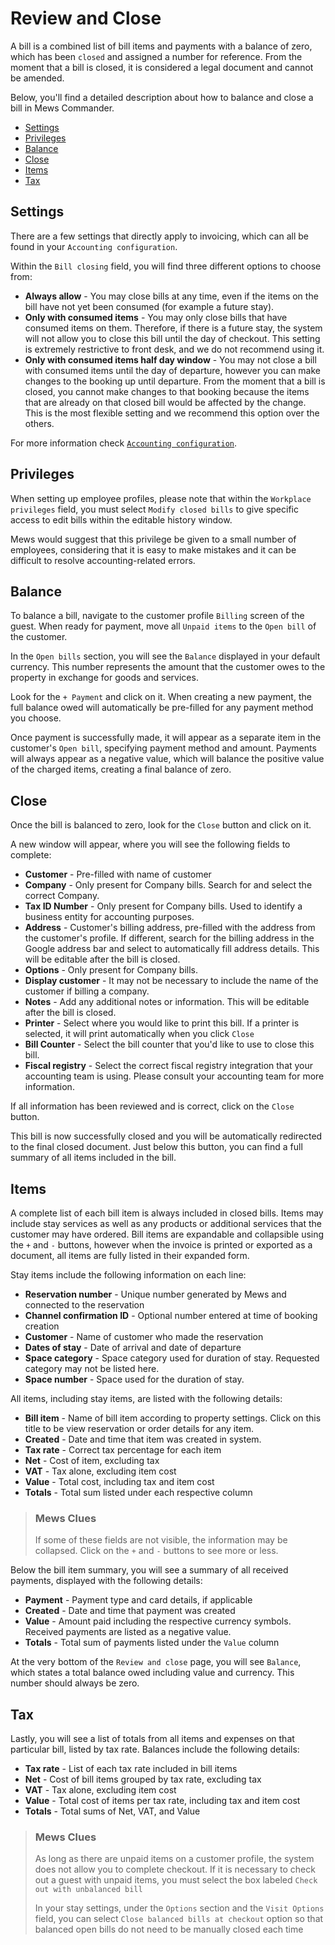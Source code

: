 # Review and Close

A bill is a combined list of bill items and payments with a balance of zero, which has been `closed` and assigned a number for reference. From the moment that a bill is closed, it is considered a legal document and cannot be amended.

Below, you'll find a detailed description about how to balance and close a bill in Mews Commander.

* [Settings](review-and-close.md#settings)
* [Privileges](review-and-close.md#privileges)
* [Balance](review-and-close.md#balance)
* [Close](review-and-close.md#close)
* [Items](review-and-close.md#items)
* [Tax](review-and-close.md#tax)

## Settings

There are a few settings that directly apply to invoicing, which can all be found in your `Accounting configuration`.

Within the `Bill closing` field, you will find three different options to choose from:

* **Always allow** - You may close bills at any time, even if the items on the bill have not yet been consumed \(for example a future stay\).
* **Only with consumed items** - You may only close bills that have consumed items on them. Therefore, if there is a future stay, the system will not allow you to close this bill until the day of checkout. This setting is extremely restrictive to front desk, and we do not recommend using it.
* **Only with consumed items half day window** - You may not close a bill with consumed items until the day of departure, however you can make changes to the booking up until departure. From the moment that a bill is closed, you cannot make changes to that booking because the items that are already on that closed bill would be affected by the change. This is the most flexible setting and we recommend this option over the others.

For more information check [`Accounting configuration`](https://github.com/MewsSystems/gitbook-guide/tree/a96c1ba7e7198d3970e84666b9f12ed3ff2960c6/settings/finance-settings/accounting-configuration.md).

## Privileges

When setting up employee profiles, please note that within the `Workplace privileges` field, you must select `Modify closed bills` to give specific access to edit bills within the editable history window.

Mews would suggest that this privilege be given to a small number of employees, considering that it is easy to make mistakes and it can be difficult to resolve accounting-related errors.

## Balance

To balance a bill, navigate to the customer profile `Billing` screen of the guest. When ready for payment, move all `Unpaid items` to the `Open bill` of the customer.

In the `Open bills` section, you will see the `Balance` displayed in your default currency. This number represents the amount that the customer owes to the property in exchange for goods and services.

Look for the `+ Payment` and click on it. When creating a new payment, the full balance owed will automatically be pre-filled for any payment method you choose.

Once payment is successfully made, it will appear as a separate item in the customer's `Open bill`, specifying payment method and amount. Payments will always appear as a negative value, which will balance the positive value of the charged items, creating a final balance of zero.

## Close

Once the bill is balanced to zero, look for the `Close` button and click on it.

A new window will appear, where you will see the following fields to complete:

* **Customer** - Pre-filled with name of customer
* **Company** - Only present for Company bills. Search for and select the correct Company.
* **Tax ID Number** - Only present for Company bills. Used to identify a business entity for accounting purposes.
* **Address** - Customer's billing address, pre-filled with the address from the customer's profile. If different, search for the billing address in the Google address bar and select to automatically fill address details. This will be editable after the bill is closed.  
* **Options** - Only present for Company bills.
* **Display customer** - It may not be necessary to include the name of the customer if billing a company.
* **Notes** - Add any additional notes or information. This will be editable after the bill is closed.
* **Printer** - Select where you would like to print this bill. If a printer is selected, it will print automatically when you click `Close`
* **Bill Counter** - Select the bill counter that you'd like to use to close this bill.
* **Fiscal registry** - Select the correct fiscal registry integration that your accounting team is using. Please consult your accounting team for more information.

If all information has been reviewed and is correct, click on the `Close` button.

This bill is now successfully closed and you will be automatically redirected to the final closed document. Just below this button, you can find a full summary of all items included in the bill.

## Items

A complete list of each bill item is always included in closed bills. Items may include stay services as well as any products or additional services that the customer may have ordered. Bill items are expandable and collapsible using the `+` and `-` buttons, however when the invoice is printed or exported as a document, all items are fully listed in their expanded form.

Stay items include the following information on each line:

* **Reservation number** - Unique number generated by Mews and connected to the reservation
* **Channel confirmation ID** - Optional number entered at time of booking creation
* **Customer** - Name of customer who made the reservation
* **Dates of stay** - Date of arrival and date of departure
* **Space category** - Space category used for duration of stay. Requested category may not be listed here.
* **Space number** - Space used for the duration of stay.

All items, including stay items, are listed with the following details:

* **Bill item** - Name of bill item according to property settings. Click on this title to be view reservation or order details for any item.
* **Created** - Date and time that item was created in system.
* **Tax rate** - Correct tax percentage for each item
* **Net** - Cost of item, excluding tax
* **VAT** - Tax alone, excluding item cost
* **Value** - Total cost, including tax and item cost
* **Totals** - Total sum listed under each respective column

> ### Mews Clues
>
> If some of these fields are not visible, the information may be collapsed. Click on the `+` and `-` buttons to see more or less.

Below the bill item summary, you will see a summary of all received payments, displayed with the following details:

* **Payment** - Payment type and card details, if applicable
* **Created** - Date and time that payment was created
* **Value** - Amount paid including the respective currency symbols. Received payments are listed as a negative value.
* **Totals** - Total sum of payments listed under the `Value` column

At the very bottom of the `Review and close` page, you will see `Balance`, which states a total balance owed including value and currency. This number should always be zero.

## Tax

Lastly, you will see a list of totals from all items and expenses on that particular bill, listed by tax rate. Balances include the following details:

* **Tax rate** - List of each tax rate included in bill items
* **Net** - Cost of bill items grouped by tax rate, excluding tax
* **VAT** - Tax alone, excluding item cost
* **Value** - Total cost of items per tax rate, including tax and item cost
* **Totals** - Total sums of Net, VAT, and Value

> ### Mews Clues
>
> As long as there are unpaid items on a customer profile, the system does not allow you to complete checkout. If it is necessary to check out a guest with unpaid items, you must select the box labeled `Check out with unbalanced bill`
>
> In your stay settings, under the `Options` section and the `Visit Options` field, you can select `Close balanced bills at checkout` option so that balanced open bills do not need to be manually closed each time

